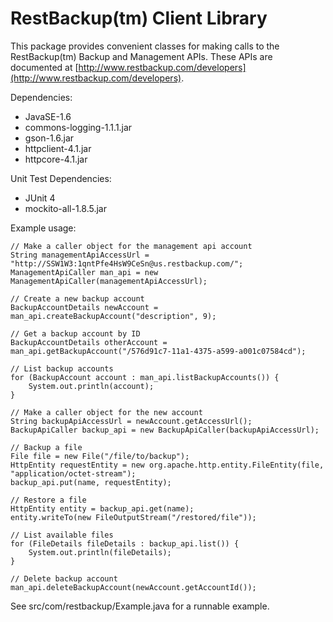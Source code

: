 RestBackup(tm) Client Library
=============================

This package provides convenient classes for making calls to the
RestBackup(tm) Backup and Management APIs.  These APIs are documented at
[http://www.restbackup.com/developers](http://www.restbackup.com/developers).

Dependencies:

* JavaSE-1.6
* commons-logging-1.1.1.jar
* gson-1.6.jar
* httpclient-4.1.jar
* httpcore-4.1.jar

Unit Test Dependencies:

* JUnit 4
* mockito-all-1.8.5.jar

Example usage:

    // Make a caller object for the management api account
    String managementApiAccessUrl = "http://SSW1W3:1qntPfe4HsW9CeSn@us.restbackup.com/";
    ManagementApiCaller man_api = new ManagementApiCaller(managementApiAccessUrl);

    // Create a new backup account
    BackupAccountDetails newAccount = man_api.createBackupAccount("description", 9);

    // Get a backup account by ID
    BackupAccountDetails otherAccount = man_api.getBackupAccount("/576d91c7-11a1-4375-a599-a001c07584cd");

    // List backup accounts
    for (BackupAccount account : man_api.listBackupAccounts()) {
        System.out.println(account);
    }

    // Make a caller object for the new account
    String backupApiAccessUrl = newAccount.getAccessUrl();
    BackupApiCaller backup_api = new BackupApiCaller(backupApiAccessUrl);

    // Backup a file
    File file = new File("/file/to/backup");
    HttpEntity requestEntity = new org.apache.http.entity.FileEntity(file, "application/octet-stream");
    backup_api.put(name, requestEntity);

    // Restore a file
    HttpEntity entity = backup_api.get(name);
    entity.writeTo(new FileOutputStream("/restored/file"));

    // List available files
    for (FileDetails fileDetails : backup_api.list()) {
        System.out.println(fileDetails);
    }

    // Delete backup account
    man_api.deleteBackupAccount(newAccount.getAccountId());

See src/com/restbackup/Example.java for a runnable example.
